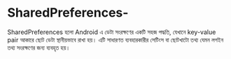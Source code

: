 # SharedPreferences-
SharedPreferences হলো Android এ ডেটা সংরক্ষণের একটি সহজ পদ্ধতি, যেখানে key-value pair আকারে ছোট ডেটা স্থানীয়ভাবে রাখা হয়। এটি সাধারণত ব্যবহারকারীর সেটিংস বা ছোটখাটো তথ্য যেমন লগইন তথ্য সংরক্ষণের জন্য ব্যবহৃত হয়।
